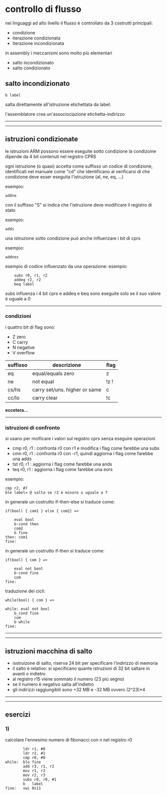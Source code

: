 # controllo di flusso

nei linguaggi ad alto ilvello il flusso è controllato da 3 costrutti principali:
* condizione
* iterazione condizionata
* iterazione incondizionata

in assembly i meccanismi sono molto più elementari
* salto incondizionato
* salto condizionato

## salto incondizionato

```assembly
b label
```
salta direttamente all'istruzione etichettata da label:

l'assemblatore crea un'associociazione etichetta-indirizzo

---
---
## istruzioni condizionate

le istruzioni ARM possono essere eseguite sotto condizione
la condizoine dipende da 4 bit contenuti nel registro CPRS

ogni istruzione (o quasi) accetta come suffisso un codice di condizione, identificati nel manuale come "cd" che identificano al verificarsi di che condizione deve esser eseguita l'istruzione (al, ne, eq, ...)

esempio:
```assembly
addne 
```

con il suffisso "S" si indica che l'istruzione deve modificare il registro di stato

esempio:
```assembly
adds 
```
una istruzione sotto condizione può anche influenzare i bit di cprs

esempio:
```assembly
addnes
```

esempio di codice influenzato da una operazione:
esempio:
```assembly
    subs r0, r1, r2
    addeq r2, r2
    beq label
```
subs influenza i 4 bit cprs e addeq e beq sono eseguite solo se il suo valore è uguale a 0

---
### condizioni

i quattro bit di flag sono:
* Z zero
* C carry
* N negative
* V overflow

| suffisso | descrizione | flag |
| --- | --- | --- |
| eq  | equal/equals zero | z |
| ne | not equal | !z !
| cs/hs | carry set/uns. higher or same | c |
| cc/lo | carry clear | !c |

**eccetera...**

---
### istruzioni di confronto

si usano per moificare i valori sul registro cprs senza eseguire operazioni
* cmp r0, r1 : confronta r0 con r1 e modifica i flag come farebbe una subs
* cmn r0, r1 : confronta r0 con -r1, quindi aggiorna i flag come farebbe una adds
* tst r0, r1 : aggiorna i flag come farebbe una ands
* teq r0, r1 : aggiorna i flag come farebbe una eors

esempio:
```assembly
cmp r2, #7
ble label= @ salta se r2 è minore o uguale a 7
```
in generale un costrutto if-then-else si traduce come:

```
if(bool) { com1 } else { com2} =>

    eval bool
    b-cond then
    com2
    b fine
then: com1
fine:
```

in generale un costrutto if-then si traduce come:

```
if(bool) { com } =>

    eval not bool
    b-cond fine
    com
fine:
```

traduzione dei cicli:

```
while(bool) { com } =>

while: eval not bool
    b_cond fine
    com
    b while
fine:
```

---
---
## istruzioni macchina di salto

* isstruizone di salto, riserva 24 bit per specificare l'indirizzo di memoria
* il salto è relativo: si specificano quante istruzioni di 32 bit saltare in avanti o indietro
* al registro r15 viene sommato il numero (23 più segno)
* se il numero è negativo salta all'indietro
* gli indirizzi raggiungibili sono +32 MB e -32 MB ovvero (2^23)*4

---
---
## esercizi

### 1)
calcolare l'ennesimo numero di fibonacci con n nel registro r0

```assembly
        ldr r1, #0
        ldr r2, #1
        cmp r0, #0
while:  blo fine
        add r3, r1, r2
        mov r1, r2
        mov r2, r3
        subs r0, r0, #1
        b   label
fine:   swi 0x11
```